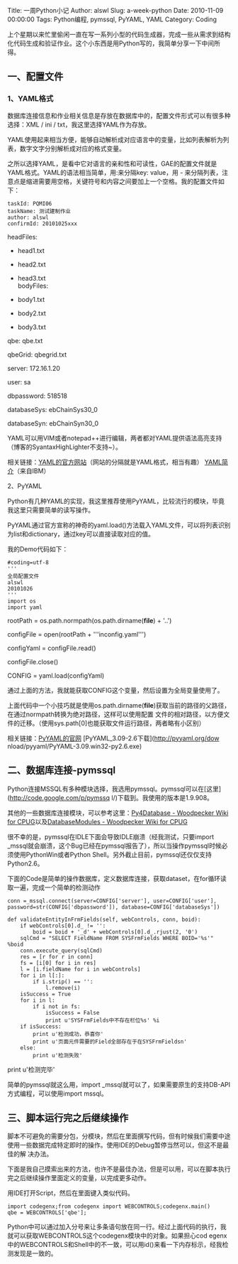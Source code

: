 Title: 一周Python小记
Author: alswl
Slug: a-week-python
Date: 2010-11-09 00:00:00
Tags: Python编程, pymssql, PyYAML, YAML
Category: Coding

上个星期以来忙里偷闲一直在写一系列小型的代码生成器，完成一些从需求到结构化代码生成和验证作业。这个小东西是用Python写的，我简单分享一下中间所得。

## 一、配置文件

### 1、YAML格式

数据库连接信息和作业相关信息是存放在数据库中的，配置文件形式可以有很多种选择：XML / ini / txt，我这里选择YAML作为存放。

YAML使用起来相当方便，能够自动解析成对应语言中的变量，比如列表解析为列表，数字文字分别解析成对应的格式变量。

之所以选择YAML，是看中它对语言的亲和性和可读性，GAE的配置文件就是YAML格式。YAML的语法相当简单，用:来分隔key: value，用 -
来分隔列表，注意点是缩进需要用空格，关键符号和内容之间要加上一个空格。我的配置文件如下：

    
    taskId: PQMI06
    taskName: 测试建制作业
    author: alswl
    confirmId: 20101025xxx

headFiles:

- head1.txt  
- head2.txt  
- head3.txt  
bodyFiles:

- body1.txt  
- body2.txt  
- body3.txt

qbe: qbe.txt

qbeGrid: qbegrid.txt

server: 172.16.1.20

user: sa

dbpassword: 518518

databaseSys: ebChainSys30_0

databaseSyn: ebChainSyn30_0

YAML可以用VIM或者notepad++进行编辑，两者都对YAML提供语法高亮支持（博客的SyantaxHighLighter不支持~）。

相关链接：[YAML的官方网站](http://www.yaml.org/)（网站的分隔就是YAML格式，相当有趣）
[YAML简介](http://www.ibm.com/developerworks/cn/xml/x-cn-yamlintro/)（来自IBM）

2、PyYAML

Python有几种YAML的实现，我这里推荐使用PyYAML，比较流行的模块，毕竟我这里只需要简单的读写操作。

PyYAML通过官方宣称的神奇的yaml.load()方法载入YAML文件，可以将列表识别为list和dictionary，通过key可以直接读取对应的值。

我的Demo代码如下：

    
    #coding=utf-8
    '''
    全局配置文件
    alswl
    20101026
    '''
    import os
    import yaml

rootPath = os.path.normpath(os.path.dirname(__file__) + '\..')

configFile = open(rootPath + '''inconfig.yaml''')

configYaml = configFile.read()

configFile.close()

CONFIG = yaml.load(configYaml)

通过上面的方法，我就能获取CONFIG这个变量，然后设置为全局变量使用了。

上面代码中一个小技巧就是使用os.path.dirname(__file__)获取当前的路径的父路径，在通过normpath转换为绝对路径，这样可以使用配置
文件的相对路径，以方便文件的迁移。（使用sys.path[0]也能获取文件运行路径，两者略有小区别）

相关链接：[PyYAML的官网](http://pyyaml.org/) [PyYAML_3.09-2.6下载](http://pyyaml.org/dow
nload/pyyaml/PyYAML-3.09.win32-py2.6.exe)

## 二、数据库连接-pymssql

Python连接MSSQL有多种模块选择，我选用pymssql。pymssql可以在[这里](http://code.google.com/p/pymssq
l/)下载到。我使用的版本是1.9.908。

其他的一些数据库连接模块，可以参考这里：[Py4Database - Woodpecker Wiki for
CPUG](http://wiki.woodpecker.org.cn/moin/Py4Database)以及[DatabaseModules -
Woodpecker Wiki for CPUG](http://wiki.woodpecker.org.cn/moin/DatabaseModules)

很不幸的是，pymssql在IDLE下面会导致IDLE崩溃（经我测试，只要import
_mssql就会崩溃，这个Bug已经在pymssql报告了），所以当操作pymssql时候必须使用PythonWin或者Python
Shell。另外截止目前，pymssql还仅仅支持Python2.6。

下面的Code是简单的操作数据库，定义数据库连接，获取dataset，在for循环读取一遍，完成一个简单的检测动作

    
    conn =_mssql.connect(server=CONFIG['server'], user=CONFIG['user'], password=str(CONFIG['dbpassword']), database=CONFIG['databaseSys'])
    
    def validateEntityInFrmFields(self, webControls, conn, boid):
        if webControls[0].d_ != '':
            boid = boid + '_d' + webControls[0].d_.rjust(2, '0')
        sqlCmd = "SELECT FieldName FROM SYSFrmFields WHERE BOID='%s'" %boid
        conn.execute_query(sqlCmd)
        res = [r for r in conn]
        fs = [i[0] for i in res]
        l = [i.fieldName for i in webControls]
        for i in l[:]:
            if i.strip() == '':
                l.remove(i)
        isSuccess = True
        for i in l:
            if i not in fs:
                isSuccess = False
                print u'SYSFrmFields中不存在栏位%s' %i
        if isSuccess:
            print u'检测成功，恭喜你'
            print u'页面元件需要的Field全部存在于在SYSFrmFieldsn'
        else:
            print u'检测失败'

print u'检测完毕'

简单的pymssql就这么用，import _mssql就可以了，如果需要原生的支持DB-API方式编程，可以使用import mssql。

## 三、脚本运行完之后继续操作

脚本不可避免的需要分包，分模块，然后在里面撰写代码，但有时候我们需要中途使用一些数据完成特定即时的操作。使用IDE的Debug暂停当然可以，但这不是最佳的解
决办法。

下面是我自己摸索出来的方法，也许不是最佳办法，但是可以用，可以在脚本执行完之后继续操作里面定义的变量，以完成更多动作。

用IDE打开Script，然后在里面键入类似代码。

    
    import codegenx;from codegenx import WEBCONTROLS;codegenx.main()
    qbe = WEBCONTROLS['qbe'];

Python中可以通过加入分号来让多条语句放在同一行。经过上面代码的执行，我就可以获取WEBCONTROLS这个codegenx模块中的对象。如果担心cod
egenx中的WEBCONTROLS和Shell中的不一致，可以用id()来看一下内存标示，经我检测发现是一致的。

